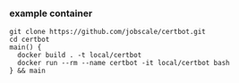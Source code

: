 ### example container
```
git clone https://github.com/jobscale/certbot.git
cd certbot
main() {
  docker build . -t local/certbot
  docker run --rm --name certbot -it local/certbot bash
} && main
```
